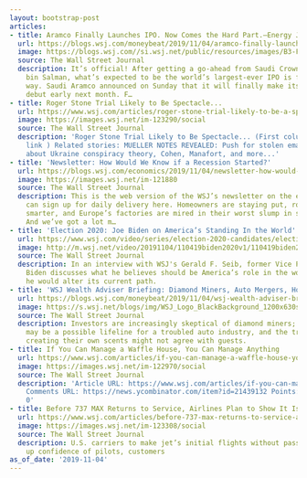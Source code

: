 ```yaml
---
layout: bootstrap-post
articles:
- title: Aramco Finally Launches IPO. Now Comes the Hard Part.—Energy Journal
  url: https://blogs.wsj.com/moneybeat/2019/11/04/aramco-finally-launches-ipo-now-comes-the-hard-part-energy-journal/
  image: https://blogs.wsj.com//si.wsj.net/public/resources/images/B3-FJ430_Prince_P_20191104085036.jpg
  source: The Wall Street Journal
  description: It’s official! After getting a go-ahead from Saudi Crown Prince Mohammed
    bin Salman, what’s expected to be the world’s largest-ever IPO is finally under
    way. Saudi Aramco announced on Sunday that it will finally make its stock market
    debut early next month. F…
- title: Roger Stone Trial Likely to Be Spectacle...
  url: https://www.wsj.com/articles/roger-stone-trial-likely-to-be-a-spectacle-11572863401
  image: https://images.wsj.net/im-123290/social
  source: The Wall Street Journal
  description: 'Roger Stone Trial Likely to Be Spectacle... (First column, 11th story,
    link ) Related stories: MUELLER NOTES REVEALED: Push for stolen emails... Revelations
    about Ukraine conspiracy theory, Cohen, Manafort, and more...'
- title: 'Newsletter: How Would We Know if a Recession Started?'
  url: https://blogs.wsj.com/economics/2019/11/04/newsletter-how-would-we-know-if-a-recession-started/
  image: https://images.wsj.net/im-121880
  source: The Wall Street Journal
  description: This is the web version of the WSJ’s newsletter on the economy. You
    can sign up for daily delivery here. Homeowners are staying put, robots are—slowly—getting
    smarter, and Europe’s factories are mired in their worst slump in seven years.
    And we’ve got a lot m…
- title: 'Election 2020: Joe Biden on America’s Standing In the World'
  url: https://www.wsj.com/video/series/election-2020-candidates/election-2020-joe-biden-on-americas-standing-in-the-world/3404C52E-15D7-4005-ADC3-325DDA5D350B
  image: http://m.wsj.net/video/20191104/110419biden2020v1/110419biden2020v1_1280x720.jpg
  source: The Wall Street Journal
  description: In an interview with WSJ's Gerald F. Seib, former Vice President Joe
    Biden discusses what he believes should be America’s role in the world and how
    he would alter its current path.
- title: 'WSJ Wealth Adviser Briefing: Diamond Miners, Auto Mergers, Hotel Scents'
  url: https://blogs.wsj.com/moneybeat/2019/11/04/wsj-wealth-adviser-briefing-diamond-miners-auto-mergers-hotel-scents/
  image: https://s.wsj.net/blogs/img/WSJ_Logo_BlackBackground_1200x630social
  source: The Wall Street Journal
  description: Investors are increasingly skeptical of diamond miners; large mergers
    may be a possible lifeline for a troubled auto industry, and the trend of hotels
    creating their own scents might not agree with guests.
- title: If You Can Manage a Waffle House, You Can Manage Anything
  url: https://www.wsj.com/articles/if-you-can-manage-a-waffle-house-you-can-manage-anything-11572667205
  image: https://images.wsj.net/im-122970/social
  source: The Wall Street Journal
  description: 'Article URL: https://www.wsj.com/articles/if-you-can-manage-a-waffle-house-you-can-manage-anything-11572667205?mod=rsswn
    Comments URL: https://news.ycombinator.com/item?id=21439132 Points: 5 # Comments:
    0'
- title: Before 737 MAX Returns to Service, Airlines Plan to Show It Is Safe
  url: https://www.wsj.com/articles/before-737-max-returns-to-service-airlines-plan-to-show-it-is-safe-11572827863
  image: https://images.wsj.net/im-123308/social
  source: The Wall Street Journal
  description: U.S. carriers to make jet’s initial flights without passengers to shore
    up confidence of pilots, customers
as_of_date: '2019-11-04'
---
```


